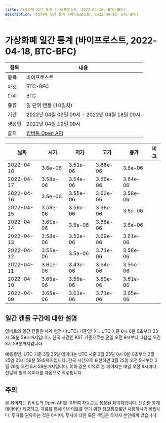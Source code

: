 ```yaml
---
title: 가상화폐 일간 통계 (바이프로스트, 2022-04-18, BTC-BFC)
description: 가상화폐 일간 통계 (바이프로스트, 2022-04-18, BTC-BFC)
---
```



가상화폐 일간 통계 (바이프로스트, 2022-04-18, BTC-BFC)
===

|항목|내용|
|--|--|
|종목|바이프로스트|
|마켓|BTC-BFC|
|단위|BTC|
|종류|일 단위 캔들 (10일치)|
|기간|2022년 04월 09일 09시 - 2022년 04월 18일 09시|
|생성일|2022년 04월 19일 09시|
|출처|[업비트 Open API](https://docs.upbit.com)|


|날짜|시가|저가|고가|종가|비고|
|--|--|--|--|--|--|
|2022-04-18|3.6e-06|3.51e-06|3.66e-06|3.6e-06|    |
|2022-04-17|3.58e-06|3.54e-06|3.66e-06|3.64e-06|    |
|2022-04-16|3.6e-06|3.55e-06|3.63e-06|3.58e-06|    |
|2022-04-15|3.59e-06|3.56e-06|3.68e-06|3.6e-06|    |
|2022-04-14|3.61e-06|3.5e-06|3.66e-06|3.6e-06|    |
|2022-04-13|3.58e-06|3.52e-06|3.69e-06|3.61e-06|    |
|2022-04-12|3.55e-06|3.5e-06|3.71e-06|3.58e-06|    |
|2022-04-11|3.61e-06|3.43e-06|3.64e-06|3.55e-06|    |
|2022-04-10|3.65e-06|3.59e-06|3.69e-06|3.61e-06|    |
|2022-04-09|3.65e-06|3.61e-06|3.71e-06|3.65e-06|    |


일간 캔들 구간에 대한 설명
---


업비트의 일간 캔들은 세계 협정시(UTC) 기준입니다. 
UTC 기준 0시 0분 0초부터 23시 59분 59초까지입니다. 
한국 시간인 KST 기준으로는 전일 오전 9시부터 다음날 오전 8시 59분까지입니다. 


예를들면, UTC 기준 3월 25일 데이터는 UTC 시준 3월 25일 0시 0분 0초부터 3월 25일 23시 59분 59초까지입니다. 
한국 시간으로 표현하면 3월 25일 오전 9시부터 3월 26일 오전 8시 59분까지입니다. 
이와 같은 이유로 본 페이지는 매일 오전 9시마다 전날의 통계 데이터를 자동으로 작성합니다. 


주의
---


본 페이지는 업비트의 Open API를 통하여 자동으로 생성된 페이지입니다. 
단순한 통계 데이터만 제공하고, 자료를 통해 인사이트를 얻기 위한 참고용으로만 사용하시기 바랍니다. 
투자를 권유하는 것은 아니며, 투자에 대한 모든 책임은 투자자 본인에게 있습니다. 
